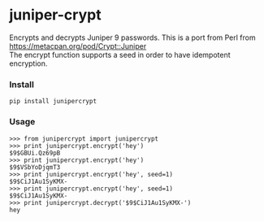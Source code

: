 # juniper-crypt
Encrypts and decrypts Juniper $9$ passwords. This is a port from Perl from https://metacpan.org/pod/Crypt::Juniper
<br/>
The encrypt function supports a seed in order to have idempotent encryption.

### Install
`pip install junipercrypt`

### Usage
```
>>> from junipercrypt import junipercrypt
>>> print junipercrypt.encrypt('hey')
$9$GBUi.Qz69pB
>>> print junipercrypt.encrypt('hey')
$9$VSbYoDjqmT3
>>> print junipercrypt.encrypt('hey', seed=1)
$9$CiJ1Au1SyKMX-
>>> print junipercrypt.encrypt('hey', seed=1)
$9$CiJ1Au1SyKMX-
>>> print junipercrypt.decrypt('$9$CiJ1Au1SyKMX-')
hey
```